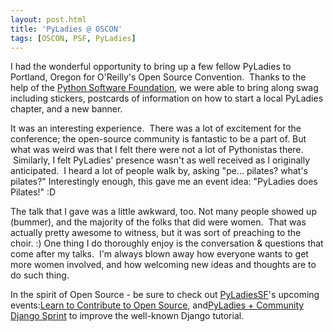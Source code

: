 ```yaml
---
layout: post.html
title: 'PyLadies @ OSCON'
tags: [OSCON, PSF, PyLadies]
---
```


I had the wonderful opportunity to bring up a few fellow PyLadies to Portland, Oregon for O'Reilly's Open Source Convention.  Thanks to the help of the [Python Software Foundation][PSF], we were able to bring along swag including stickers, postcards of information on how to start a local PyLadies chapter, and a new banner. 

It was an interesting experience.  There was a lot of excitement for the conference; the open-source community is fantastic to be a part of. But what was weird was that I felt there were not a lot of Pythonistas there.  Similarly, I felt PyLadies' presence wasn't as well received as I originally anticipated.  I heard a lot of people walk by, asking "pe... pilates? what's pilates?" Interestingly enough, this gave me an event idea: "PyLadies does Pilates!" :D 

The talk that I gave was a little awkward, too. Not many people showed up (bummer), and the majority of the folks that did were women.  That was actually pretty awesome to witness, but it was sort of preaching to the choir. :) One thing I do thoroughly enjoy is the conversation & questions that come after my talks.  I'm always blown away how everyone wants to get more women involved, and how welcoming new ideas and thoughts are to do such thing.

In the spirit of Open Source - be sure to check out [PyLadiesSF][PyLadiesSF]'s upcoming events:[Learn to Contribute to Open Source][Learn], and[PyLadies + Community Django Sprint][Sprint] to improve the well-known Django tutorial.

[PSF]: http://www.psf.org "PSF"
[PyLadiesSF]: http://www.meetup.com/PyLadiesSF/ "PyLadies SF Meetup Group"
[Learn]: http://www.meetup.com/PyLadiesSF/events/73638942/ "Learn to Contribute to OSS event"
[Sprint]: http://www.meetup.com/PyLadiesSF/events/73639302/ "Django + PyLadiesSF Sprint"

